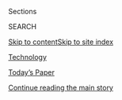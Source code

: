 <div id="app">

<div>

<div class="NYTAppHideMasthead css-zz1s19 e1suatyy0">

<div class="section css-ui9rw0 e1suatyy2">

<div class="css-11hrj97 er09x8g0">

<div class="css-6n7j50">

</div>

<span class="css-1dv1kvn">Sections</span>

<div class="css-10488qs">

<span class="css-1dv1kvn">SEARCH</span>

</div>

[Skip to content](#site-content)[Skip to site
index](#site-index)

</div>

<div id="masthead-section-label" class="css-1fnb9ct eaxe0e00">

[Technology](https://www.nytimes3xbfgragh.onion/section/technology)

</div>

<div class="css-10698na e1huz5gh0">

</div>

</div>

<div id="masthead-bar-one" class="section hasLinks css-15hmgas e1csuq9d3">

<div class="css-uqyvli e1csuq9d0">

</div>

<div class="css-1uqjmks e1csuq9d1">

</div>

<div class="css-9e9ivx">

[](https://myaccount.nytimes3xbfgragh.onion/auth/login?response_type=cookie&client_id=vi)

</div>

<div class="css-1bvtpon e1csuq9d2">

[Today’s Paper](https://www.nytimes3xbfgragh.onion/section/todayspaper)

</div>

</div>

</div>

</div>

<div data-aria-hidden="false">

<div id="site-content" data-role="main">

<div id="top-wrapper" class="css-15p45cc eaca97t0" type="top">

<div id="top-slug" class="css-19x0jxb eaca97t1" hidden="">

Advertisement

</div>

[Continue reading the main
story](#after-top)

<div class="ad top-wrapper" style="text-align:center;height:100%;display:block;min-height:90px">

<div id="top" class="place-ad" data-position="top" data-size-key="top">

</div>

</div>

<div id="after-top">

</div>

</div>

<div id="collection-technology" class="section css-15h4p1b e9abtgs0">

<div class="css-1j21atc e1svk9qx1">

<div class="css-fmiefx e1svk9qx2">

<div class="css-1hk7r2m eu54l5x0">

<div id="sponsor-wrapper" class="css-7a1pgi eaca97t0" type="sponsor" hidden="">

<div id="sponsor-slug" class="css-1l4mleb eaca97t1" hidden="">

Supported by

</div>

[Continue reading the main
story](#after-sponsor)

<div id="sponsor" class="ad sponsor-wrapper" style="text-align:left;height:100%;display:block">

</div>

<div id="after-sponsor">

</div>

</div>

</div>

</div>

<div class="css-nfcc9b e1svk9qx3">

<div class="css-vl9dhg e1svk9qx5">

<div class="css-1nrhkj6 e1svk9qx6">

# Technology

<div class="follow-button-placeholder" data-collection-id="">

</div>

</div>

</div>

</div>

</div>

1.  [DealBook](/pages/business/dealbook/index.html)
2.  [Markets](https://markets.on.nytimes3xbfgragh.onion)
3.  [Economy](/section/business/economy)
4.  [Energy](/section/business/energy-environment)
5.  [Media](/section/business/media)
6.  [Technology](/section/technology)
7.  [Personal Tech](/section/technology/personaltech)
8.  [Entrepreneurship](/section/business/smallbusiness)
9.  [Your
Money](/section/your-money)

<div class="css-4svvz1 ekkqrpp0">

<div id="collection-highlights-container" class="section css-18l1u7x e46isfb1">

<div class="template-1 css-gfgt40 ekkqrpp1">

## Highlights

1.  ![<span class="css-kvjpws e1oaj3zl2"><span class="css-1dv1kvn">Credit</span>Anna
    Moneymaker for The New York
    Times</span>](https://static01.graylady3jvrrxbe.onion/images/2020/08/08/business/07jpDC-ORDERs-print/merlin_175392885_12569975-dca2-460a-83de-8e4453ec2632-jumbo.jpg)
    
    <div class="css-gjijuv">
    
    ## [Trump’s Orders on WeChat and TikTok Are Uncertain. That May Be the Point.](/2020/08/07/business/economy/trump-executive-order-tiktok-wechat.html)
    
    The restrictions on the two Chinese-owned apps followed a familiar
    model for other policy announcements on China from the Trump
    administration.
    
    <span class="css-me3p27"></span><span class="css-1dydysp e4e4i5l3"></span><span class="css-9voj2j">By
    <span class="css-1baulvz last-byline" itemprop="name">Ana
    Swanson</span></span>
    
    </div>

2.  ![<span class="css-1nk1g0h e1oaj3zl2"><span class="css-1dv1kvn">Credit</span>Adam
    Dean for The New York
    Times</span>](https://static01.graylady3jvrrxbe.onion/images/2020/08/07/world/07china-wechat-1/merlin_139155753_efcaf9ee-1c9a-4a78-9a29-81cfc90402bf-videoLarge.jpg)
    
    <div class="css-10wtrbd">
    
    ## [Targeting WeChat, Trump Takes Aim at China’s Bridge to the World](/2020/08/07/business/trump-china-wechat-tiktok.html)
    
    <div class="css-ajkwsy">
    
    [![](https://static01.graylady3jvrrxbe.onion/images/2020/08/07/world/07china-wechat-1/07china-wechat-1-thumbStandard.jpg)](/2020/08/07/business/trump-china-wechat-tiktok.html)
    
    </div>
    
    The all-purpose app, which the administration is restricting along
    with TikTok, is how many Chinese living abroad stay in touch with
    one another, and with people back
    home.
    
    <span class="css-me3p27"></span><span class="css-1dydysp e4e4i5l3"></span><span class="css-9voj2j">By
    <span class="css-1baulvz" itemprop="name">Paul Mozur</span> and
    <span class="css-1baulvz last-byline" itemprop="name">Raymond
    Zhong</span></span>
    
    </div>

3.  ![<span class="css-1nk1g0h e1oaj3zl2"><span class="css-1dv1kvn">Credit</span>Danish
    Siddiqui/Reuters</span>](https://static01.graylady3jvrrxbe.onion/images/2020/08/06/business/06dc-chinaban1/merlin_175366002_fe1eaecc-4bf3-4dfe-8538-24ad1d4024bb-videoLarge.jpg)
    
    <div class="css-10wtrbd">
    
    ## [Trump Targets WeChat and TikTok, in Sharp Escalation With China](/2020/08/06/technology/trump-wechat-tiktok-china.html)
    
    <div class="css-ajkwsy">
    
    [![](https://static01.graylady3jvrrxbe.onion/images/2020/08/06/business/06dc-chinaban1/merlin_175366002_fe1eaecc-4bf3-4dfe-8538-24ad1d4024bb-thumbStandard.jpg)](/2020/08/06/technology/trump-wechat-tiktok-china.html)
    
    </div>
    
    The government cited national security concerns in announcing
    sweeping restrictions on two popular Chinese social media networks,
    a move that is likely to be met with
    retaliation.
    
    <span class="css-me3p27"></span><span class="css-1dydysp e4e4i5l3"></span><span class="css-9voj2j">By
    <span class="css-1baulvz" itemprop="name">Ana Swanson</span>,
    <span class="css-1baulvz" itemprop="name">Mike Isaac</span> and
    <span class="css-1baulvz last-byline" itemprop="name">Paul
    Mozur</span></span>
    
    </div>

4.  ![<span class="css-1nk1g0h e1oaj3zl2"><span class="css-1dv1kvn">Credit</span>Facebook</span>](https://static01.graylady3jvrrxbe.onion/images/2020/08/06/multimedia/06Facebook-Apple-game/06Facebook-Apple-game-videoLarge.jpg)
    
    <div class="css-10wtrbd">
    
    ## [Facebook Gaming Finally Clears Apple Hurdle, Arriving in App Store](/2020/08/07/technology/facebook-apple-gaming-app-store.html)
    
    <div class="css-ajkwsy">
    
    [![](https://static01.graylady3jvrrxbe.onion/images/2020/08/06/multimedia/06Facebook-Apple-game/06Facebook-Apple-game-thumbStandard.jpg)](/2020/08/07/technology/facebook-apple-gaming-app-store.html)
    
    </div>
    
    Saying Apple forced changes during months of rejection, the social
    network is releasing a version for iPhone and iPad users
    today.
    
    <span class="css-me3p27"></span><span class="css-1dydysp e4e4i5l3"></span><span class="css-9voj2j">By
    <span class="css-1baulvz last-byline" itemprop="name">Seth
    Schiesel</span></span>
    
    </div>

</div>

</div>

<div id="mid1-wrapper" class="css-1mn4oms eaca97t0" type="rank">

<div id="mid1-slug" class="css-1tag3rd eaca97t1">

Advertisement

</div>

[Continue reading the main
story](#after-mid1)

<div id="mid1" class="ad mid1-wrapper" style="text-align:center;height:100%;display:block">

</div>

<div id="after-mid1">

</div>

</div>

<div class="section 5-band css-jhqenn ep7jkp60">

## [Personal Technology](/section/technology/personaltech)

[More in Personal Technology
    »](/section/technology/personaltech)

1.  ![<span class="css-1hhnwbi e1oaj3zl2"><span class="css-1dv1kvn">Credit</span>Jim
    Wilson/The New York
    Times</span>](https://static01.graylady3jvrrxbe.onion/images/2020/08/04/business/03techfix1/merlin_175172151_1161db2d-0ad4-4dfb-ba9d-acded59f4da7-videoLarge.jpg)
    
    <div class="css-10wtrbd">
    
    ## [Google Pixel 4A Review: At $350, a Win for Those on a Budget](/2020/08/03/technology/personaltech/google-pixel-4a-review.html)
    
    Yes, you can now pay less than $399 for a smartphone — and it won’t
    stink.
    
    <span class="css-me3p27"></span><span class="css-1dydysp e4e4i5l3"></span><span class="css-9voj2j">By
    <span class="css-1baulvz last-byline" itemprop="name">Brian X.
    Chen</span></span>
    
    </div>

2.  ![<span class="css-1hhnwbi e1oaj3zl2"><span class="css-1dv1kvn">Credit</span>via
    SRI
    International</span>](https://static01.graylady3jvrrxbe.onion/images/2020/08/02/obituaries/02English-obit1/Obit-English1-videoLarge.jpg)
    
    <div class="css-10wtrbd">
    
    ## [William English, Who Helped Build the Computer Mouse, Dies at 91](/2020/07/31/technology/william-english-who-helped-build-the-computer-mouse-dies-at-91.html)
    
    He was one of the computing pioneers who “showed what a computer
    interface could — and should — look like,” a colleague
    said.
    
    <span class="css-me3p27"></span><span class="css-1dydysp e4e4i5l3"></span><span class="css-9voj2j">By
    <span class="css-1baulvz last-byline" itemprop="name">Cade
    Metz</span></span>
    
    </div>

3.  ![<span class="css-1hhnwbi e1oaj3zl2"><span class="css-1dv1kvn">Credit</span>Glenn
    Harvey</span>](https://static01.graylady3jvrrxbe.onion/images/2020/07/30/business/29Techfix-illo/30Techfix-illo-videoLarge.jpg)
    
    <div class="css-10wtrbd">
    
    ## [How to Fight Against Big Tech’s Power](/2020/07/29/technology/personaltech/big-tech-power-how-to-fight.html)
    
    We are beholden to a few Big Tech overlords for much of our digital
    lives. We can be more conscientious about
    it.
    
    <span class="css-me3p27"></span><span class="css-1dydysp e4e4i5l3"></span><span class="css-9voj2j">By
    <span class="css-1baulvz last-byline" itemprop="name">Brian X.
    Chen</span></span>
    
    </div>

4.  ![<span class="css-1hhnwbi e1oaj3zl2"><span class="css-1dv1kvn">Credit</span></span>](https://static01.graylady3jvrrxbe.onion/images/2020/08/02/fashion/00LIVE-STREAM-WED-COMBO/00LIVE-STREAM-WED-COMBO-videoLarge.jpg)
    
    <div class="css-10wtrbd">
    
    ## [Livestream Your Wedding Like a Pro](/2020/07/28/fashion/weddings/livestream-your-wedding-like-a-pro.html)
    
    These gadgets will help you improve the production quality and
    create memorable experiences for you and your digital
    guests.
    
    <span class="css-me3p27"></span><span class="css-1dydysp e4e4i5l3"></span><span class="css-9voj2j">By
    <span class="css-1baulvz last-byline" itemprop="name">Daniel
    Bortz</span></span>
    
    </div>

5.  ![<span class="css-1hhnwbi e1oaj3zl2"><span class="css-1dv1kvn">Credit</span>Simone
    Noronha</span>](https://static01.graylady3jvrrxbe.onion/images/2020/08/01/travel/23aipassport/23aipassport-videoLarge.jpg)
    
    <div class="css-10wtrbd">
    
    ## [A High-Tech Array of Travel Tools: ‘Smart’ Health Cards, Temperature-Reading Glasses and More](/2020/07/23/travel/artificial-intelligence-coronavirus-passport.html)
    
    Products that rely on artificial intelligence aim to make travel
    safer during the pandemic. But hefty prices and privacy concerns are
    issues.
    
    <span class="css-me3p27"></span><span class="css-1dydysp e4e4i5l3"></span><span class="css-9voj2j">By
    <span class="css-1baulvz last-byline" itemprop="name">Debra
    Kamin</span></span>
    
    </div>

</div>

</div>

<div class="css-185go5a e1o5byef0">

<div class="css-15cbhtu">

  - [Latest](#stream-panel)
  - <span class="css-6n7j50">Search</span>
    <div class="control">
    <div class="label-container css-1dv1kvn">
    Search
    </div>
    <div class="css-wm4t3d">
    **<span id="clear-search-input" class="css-1dv1kvn">Clear this text
    input</span>
    </div>
    </div>
    <span class="css-1iovbfw"></span>

<div id="stream-panel" class="section css-8msx5b e1jz0cab1">

<div class="css-13mho3u">

1.  
    
    <div class="css-1cp3ece">
    
    <div class="css-1l4spti">
    
    [](/2020/08/07/technology/trump-tiktok-wechat.html)
    
    <div class="css-79elbk">
    
    ![](https://static01.graylady3jvrrxbe.onion/images/2020/08/07/business/07ontech-videostill/07ontech-videostill-thumbWide.png?quality=75&auto=webp&disable=upscale)
    
    </div>
    
    ### <span class="css-m70j1g">on tech</span>
    
    ## Trump Swings Against TikTok, WeChat
    
    President Trump signed executive orders against two popular
    China-based apps. Let me try to explain.
    
    <div class="css-1nqbnmb ea5icrr0">
    
    By <span class="css-1n7hynb">Shira
    Ovide</span>
    
    </div>
    
    </div>
    
    <div class="css-1lc2l26 e1xfvim33">
    
    </div>
    
    </div>

2.  
    
    <div class="css-1cp3ece">
    
    <div class="css-1l4spti">
    
    [](/2020/08/07/style/kibbo-van-life-startup.html)
    
    <div class="css-79elbk">
    
    ![](https://static01.graylady3jvrrxbe.onion/images/2020/08/06/fashion/06VANLIFE-kibbo-park/oakImage-1595971463697-thumbWide.png?quality=75&auto=webp&disable=upscale)
    
    </div>
    
    ## What if Your Home Could Be Mobile, but Also You Could Park It?
    
    A start-up rethinks a little about how to live.
    
    <div class="css-1nqbnmb ea5icrr0">
    
    By <span class="css-1n7hynb">Candace
    Jackson</span>
    
    </div>
    
    </div>
    
    <div class="css-1lc2l26 e1xfvim33">
    
    </div>
    
    </div>

3.  
    
    <div class="css-1cp3ece">
    
    <div class="css-1l4spti">
    
    [](/2020/08/07/style/gamer-chair-market-herman-miller.html)
    
    <div class="css-79elbk">
    
    ![](https://static01.graylady3jvrrxbe.onion/images/2020/08/09/fashion/22CHAIRS2/oakImage-1595261127673-thumbWide.jpg?quality=75&auto=webp&disable=upscale)
    
    </div>
    
    ## This Is Not a Desk Chair
    
    The pandemic has put video game equipment in unusually high demand.
    The gaming chair is ascendant.
    
    <div class="css-1nqbnmb ea5icrr0">
    
    By <span class="css-1n7hynb">Sanam
    Yar</span>
    
    </div>
    
    </div>
    
    <div class="css-1lc2l26 e1xfvim33">
    
    </div>
    
    </div>

4.  
    
    <div class="css-1cp3ece">
    
    <div class="css-1l4spti">
    
    [](/2020/08/07/technology/talkspace.html)
    
    <div class="css-79elbk">
    
    ![](https://static01.graylady3jvrrxbe.onion/images/2020/08/09/business/07Talkspace-illo/07Talkspace-illo-thumbWide-v3.jpg?quality=75&auto=webp&disable=upscale)
    
    </div>
    
    ## At Talkspace, Start-Up Culture Collides With Mental Health Concerns
    
    The therapy-by-text company made burner phones available for fake
    reviews and doesn’t adequately respect client privacy, former
    employees say.
    
    <div class="css-1nqbnmb ea5icrr0">
    
    By <span class="css-1n7hynb">Kashmir Hill <span>and</span> Aaron
    Krolik</span>
    
    </div>
    
    </div>
    
    <div class="css-1lc2l26 e1xfvim33">
    
    </div>
    
    </div>

5.  
    
    <div class="css-1cp3ece">
    
    <div class="css-1l4spti">
    
    [](/2020/08/06/technology/uber-ride-hailing-delivery-coronavirus.html)
    
    <div class="css-79elbk">
    
    ![](https://static01.graylady3jvrrxbe.onion/images/2020/08/06/business/06markets-brf-uber/06markets-brf-uber-thumbWide.jpg?quality=75&auto=webp&disable=upscale)
    
    </div>
    
    ## Uber’s Revenue Craters, as Deliveries Surge in Pandemic
    
    Uber said revenue fell 29 percent in the second quarter because
    people traveled less, but food deliveries soared.
    
    <div class="css-1nqbnmb ea5icrr0">
    
    By <span class="css-1n7hynb">Kate
    Conger</span>
    
    </div>
    
    </div>
    
    <div class="css-1lc2l26 e1xfvim33">
    
    </div>
    
    </div>

6.  
    
    <div class="css-1cp3ece">
    
    <div class="css-1l4spti">
    
    [](/2020/08/06/style/influencer-parties-jake-paul-tana-mongeau-thomas-petrou-hype-house.html)
    
    <div class="css-79elbk">
    
    ![](https://static01.graylady3jvrrxbe.onion/images/2020/08/09/fashion/06INFLUENCER-PARTIES-tana-mongeau/merlin_159784014_0ad93863-3b6d-4f0e-9096-60ecf59256a9-thumbWide.jpg?quality=75&auto=webp&disable=upscale)
    
    </div>
    
    ## Why Influencers Won’t Stop Partying Anytime Soon
    
    Creators in Los Angeles say that hosting and posting about big
    social gatherings is part of their job, coronavirus or no.
    
    <div class="css-1nqbnmb ea5icrr0">
    
    By <span class="css-1n7hynb">Taylor
    Lorenz</span>
    
    </div>
    
    </div>
    
    <div class="css-1lc2l26 e1xfvim33">
    
    </div>
    
    </div>

7.  
    
    <div class="css-1cp3ece">
    
    <div class="css-1l4spti">
    
    [](/2020/08/06/world/europe/russia-extremisim-chat-group-sentence.html)
    
    <div class="css-79elbk">
    
    ![](https://static01.graylady3jvrrxbe.onion/images/2020/08/06/world/06russia-extremism1/merlin_175367304_1311a450-a839-4ffb-ab93-5b5548c106d7-thumbWide.jpg?quality=75&auto=webp&disable=upscale)
    
    </div>
    
    ## Chat Group Becomes Target of Moscow’s Wrath as Security Crackdown Widens
    
    The group started out as an online discussion of hobbies, schoolwork
    and sometimes politics. But then it was infiltrated by an informer
    for Russia’s all-powerful security services.
    
    <div class="css-1nqbnmb ea5icrr0">
    
    By <span class="css-1n7hynb">Andrew
    Higgins</span>
    
    </div>
    
    </div>
    
    <div class="css-1lc2l26 e1xfvim33">
    
    </div>
    
    </div>

8.  
    
    <div class="css-1cp3ece">
    
    <div class="css-1l4spti">
    
    [](/2020/08/06/technology/the-cult-of-the-tech-genius.html)
    
    <div class="css-79elbk">
    
    ![](https://static01.graylady3jvrrxbe.onion/images/2020/08/06/business/06ontech/06ontech-thumbWide.jpg?quality=75&auto=webp&disable=upscale)
    
    </div>
    
    ### <span class="css-m70j1g">on tech</span>
    
    ## The Cult of the Tech Genius
    
    It’s time to rethink how we treat and enable these brilliant — but
    damaging — tech personalities.
    
    <div class="css-1nqbnmb ea5icrr0">
    
    By <span class="css-1n7hynb">Shira
    Ovide</span>
    
    </div>
    
    </div>
    
    <div class="css-1lc2l26 e1xfvim33">
    
    </div>
    
    </div>

9.  
    
    <div class="css-1cp3ece">
    
    <div class="css-1l4spti">
    
    [](/2020/08/05/technology/trump-facebook-coronavirus-video.html)
    
    <div class="css-79elbk">
    
    ![](https://static01.graylady3jvrrxbe.onion/images/2020/08/05/business/05trumpfacebook/05trumpfacebook-thumbWide.jpg?quality=75&auto=webp&disable=upscale)
    
    </div>
    
    ## Facebook Removes Trump Campaign’s Misleading Coronavirus Video
    
    It was the first time Facebook took down a post by Mr. Trump’s
    campaign for spreading virus misinformation, but it did not signal a
    change to the company’s defense of free expression.
    
    <div class="css-1nqbnmb ea5icrr0">
    
    By <span class="css-1n7hynb">Cecilia Kang <span>and</span> Sheera
    Frenkel</span>
    
    </div>
    
    </div>
    
    <div class="css-1lc2l26 e1xfvim33">
    
    </div>
    
    </div>

10. 
    
    <div class="css-1cp3ece">
    
    <div class="css-1l4spti">
    
    [](/2020/08/05/technology/facebook-online-hate.html)
    
    <div class="css-79elbk">
    
    ![](https://static01.graylady3jvrrxbe.onion/images/2020/08/05/business/05fbletter2/05fbletter2-thumbWide.jpg?quality=75&auto=webp&disable=upscale)
    
    </div>
    
    ## Facebook Must Better Police Online Hate, State Attorneys General Say
    
    The call from 20 state officials adds to the rising pressure facing
    Mark Zuckerberg and his company.
    
    <div class="css-1nqbnmb ea5icrr0">
    
    By <span class="css-1n7hynb">Davey Alba</span>
    
    </div>
    
    </div>
    
    <div class="css-1lc2l26 e1xfvim33">
    
    </div>
    
    </div>

<div class="css-13mho3u">

<div class="css-1t62hi8">

<div class="css-1stvaey">

Show
More

<div>

<div style="border:0;clip:rect(0 0 0 0);height:1px;margin:-1px;overflow:hidden;white-space:nowrap;padding:0;width:1px;position:absolute" data-role="log" data-aria-live="assertive">

</div>

<div style="border:0;clip:rect(0 0 0 0);height:1px;margin:-1px;overflow:hidden;white-space:nowrap;padding:0;width:1px;position:absolute" data-role="log" data-aria-live="assertive">

</div>

<div style="border:0;clip:rect(0 0 0 0);height:1px;margin:-1px;overflow:hidden;white-space:nowrap;padding:0;width:1px;position:absolute" data-role="log" data-aria-live="polite">

</div>

<div style="border:0;clip:rect(0 0 0 0);height:1px;margin:-1px;overflow:hidden;white-space:nowrap;padding:0;width:1px;position:absolute" data-role="log" data-aria-live="polite">

</div>

</div>

</div>

</div>

</div>

</div>

<div class="css-g6hk37 supplemental">

<div id="mid2-wrapper" class="css-10wkyv7 eaca97t0" type="lede">

<div id="mid2-slug" class="css-1tag3rd eaca97t1">

Advertisement

</div>

[Continue reading the main
story](#after-mid2)

<div id="mid2" class="ad mid2-wrapper" style="text-align:center;height:100%;display:block;min-height:250px">

</div>

<div id="after-mid2">

</div>

</div>

<div id="mktg-wrapper" class="css-oxle51 eaca97t0" type="mktg">

<div id="mktg-slug" class="css-1tag3rd eaca97t1">

Advertisement

</div>

[Continue reading the main
story](#after-mktg)

<div id="mktg" class="ad mktg-wrapper" style="text-align:center;height:100%;display:block">

</div>

<div id="after-mktg">

</div>

</div>

## Follow Us

<div class="module-body">

  - [**<span data-aria-hidden="true">nytimestech</span><span class="css-1dv1kvn">twitter
    page for nytimestech</span>](https://twitter.com/nytimestech)

</div>

</div>

</div>

</div>

</div>

</div>

</div>

## Site Index

<div>

</div>

## Site Information Navigation

  - [© <span>2020</span> <span>The New York Times
    Company</span>](https://help.nytimes3xbfgragh.onion/hc/en-us/articles/115014792127-Copyright-notice)

<!-- end list -->

  - [NYTCo](https://www.nytco.com/)
  - [Contact
    Us](https://help.nytimes3xbfgragh.onion/hc/en-us/articles/115015385887-Contact-Us)
  - [Work with us](https://www.nytco.com/careers/)
  - [Advertise](https://nytmediakit.com/)
  - [T Brand Studio](http://www.tbrandstudio.com/)
  - [Your Ad
    Choices](https://www.nytimes3xbfgragh.onion/privacy/cookie-policy#how-do-i-manage-trackers)
  - [Privacy](https://www.nytimes3xbfgragh.onion/privacy)
  - [Terms of
    Service](https://help.nytimes3xbfgragh.onion/hc/en-us/articles/115014893428-Terms-of-service)
  - [Terms of
    Sale](https://help.nytimes3xbfgragh.onion/hc/en-us/articles/115014893968-Terms-of-sale)
  - [Site
    Map](https://spiderbites.nytimes3xbfgragh.onion)
  - [Help](https://help.nytimes3xbfgragh.onion/hc/en-us)
  - [Subscriptions](https://www.nytimes3xbfgragh.onion/subscription?campaignId=37WXW)

</div>

</div>
